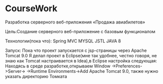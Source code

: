 # CourseWork
  Разработка серверного веб-приложения «Продажа авиабилетов»

Цель:Создание серверного веб-приложение с базовым функционалом

Технологии(пока что): 
  Spring MVC
  MYSQL
  JSTL
  JAVA 8
 

Запуск: Пока что проект запускается c jsp-страницы через Apache Tomcat 9.0
Я делал проект в Eclipse(мне так удобнее, честно говоря,
не знаю как Tomcat настраивается в Idea),в Eclipse настройка следующая:
Находясь в среде разработке,открываем Window ->Preferences->Server->
->Runtime Environments->Add Apache Tomcat 9.0, также нужно указать директорию Томката

